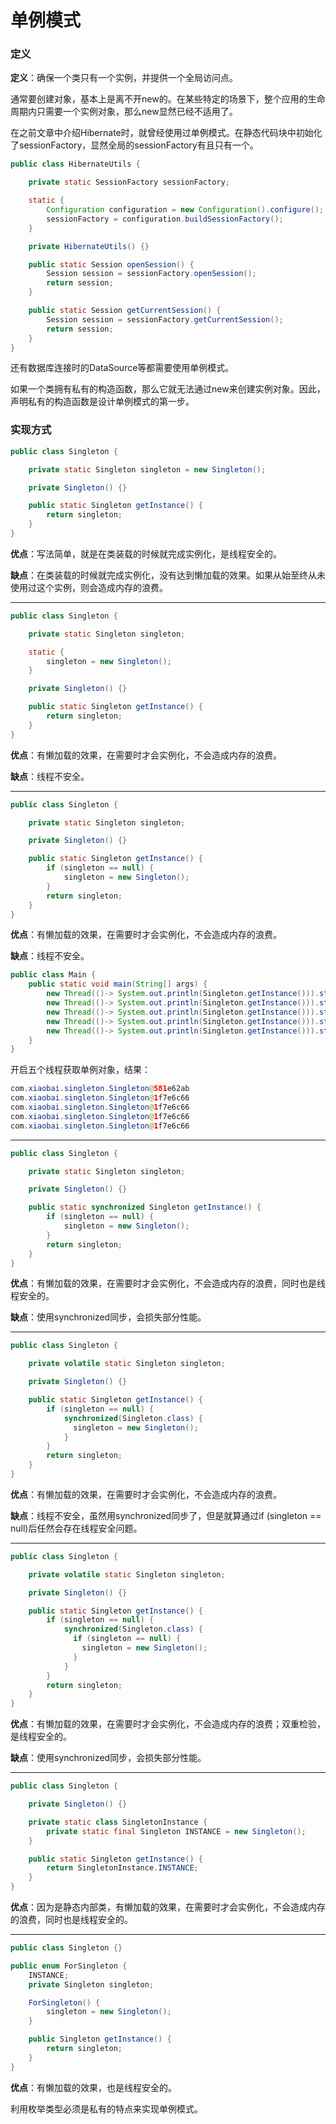 # 单例模式
### 定义
**定义**：确保一个类只有一个实例，并提供一个全局访问点。

通常要创建对象，基本上是离不开new的。在某些特定的场景下，整个应用的生命周期内只需要一个实例对象，那么new显然已经不适用了。

在之前文章中介绍Hibernate时，就曾经使用过单例模式。在静态代码块中初始化了sessionFactory，显然全局的sessionFactory有且只有一个。

```java
public class HibernateUtils {

    private static SessionFactory sessionFactory;

    static {
        Configuration configuration = new Configuration().configure();
        sessionFactory = configuration.buildSessionFactory();
    }

    private HibernateUtils() {}

    public static Session openSession() {
        Session session = sessionFactory.openSession();
        return session;
    }

    public static Session getCurrentSession() {
        Session session = sessionFactory.getCurrentSession();
        return session;
    }
}
```

还有数据库连接时的DataSource等都需要使用单例模式。

如果一个类拥有私有的构造函数，那么它就无法通过new来创建实例对象。因此，声明私有的构造函数是设计单例模式的第一步。

### 实现方式

```java
public class Singleton {

    private static Singleton singleton = new Singleton();

    private Singleton() {}

    public static Singleton getInstance() {
        return singleton;
    }
}
```

**优点**：写法简单，就是在类装载的时候就完成实例化，是线程安全的。

**缺点**：在类装载的时候就完成实例化，没有达到懒加载的效果。如果从始至终从未使用过这个实例，则会造成内存的浪费。

***

```java
public class Singleton {

    private static Singleton singleton;

    static {
        singleton = new Singleton();
    }

    private Singleton() {}

    public static Singleton getInstance() {
        return singleton;
    }
}
```

**优点**：有懒加载的效果，在需要时才会实例化，不会造成内存的浪费。

**缺点**：线程不安全。

***

```java
public class Singleton {

    private static Singleton singleton;

    private Singleton() {}

    public static Singleton getInstance() {
        if (singleton == null) {
            singleton = new Singleton();
        }
        return singleton;
    }
}
```

**优点**：有懒加载的效果，在需要时才会实例化，不会造成内存的浪费。

**缺点**：线程不安全。

```java
public class Main {
    public static void main(String[] args) {
        new Thread(()-> System.out.println(Singleton.getInstance())).start();
        new Thread(()-> System.out.println(Singleton.getInstance())).start();
        new Thread(()-> System.out.println(Singleton.getInstance())).start();
        new Thread(()-> System.out.println(Singleton.getInstance())).start();
        new Thread(()-> System.out.println(Singleton.getInstance())).start();
    }
}
```

开启五个线程获取单例对象，结果：

```java
com.xiaobai.singleton.Singleton@581e62ab
com.xiaobai.singleton.Singleton@1f7e6c66
com.xiaobai.singleton.Singleton@1f7e6c66
com.xiaobai.singleton.Singleton@1f7e6c66
com.xiaobai.singleton.Singleton@1f7e6c66
```

***

```java
public class Singleton {

    private static Singleton singleton;

    private Singleton() {}

    public static synchronized Singleton getInstance() {
        if (singleton == null) {
            singleton = new Singleton();
        }
        return singleton;
    }
}
```

**优点**：有懒加载的效果，在需要时才会实例化，不会造成内存的浪费，同时也是线程安全的。

**缺点**：使用synchronized同步，会损失部分性能。

***

```java
public class Singleton {

    private volatile static Singleton singleton;

    private Singleton() {}

    public static Singleton getInstance() {
        if (singleton == null) {
            synchronized(Singleton.class) {
              singleton = new Singleton();
            }
        }
        return singleton;
    }
}
```

**优点**：有懒加载的效果，在需要时才会实例化，不会造成内存的浪费。

**缺点**：线程不安全，虽然用synchronized同步了，但是就算通过if (singleton == null)后任然会存在线程安全问题。

***

```java
public class Singleton {

    private volatile static Singleton singleton;

    private Singleton() {}

    public static Singleton getInstance() {
        if (singleton == null) {
            synchronized(Singleton.class) {
              if (singleton == null) {
                singleton = new Singleton();
              }
            }
        }
        return singleton;
    }
}
```

**优点**：有懒加载的效果，在需要时才会实例化，不会造成内存的浪费；双重检验，是线程安全的。

**缺点**：使用synchronized同步，会损失部分性能。

***

```java
public class Singleton {

    private Singleton() {}

    private static class SingletonInstance {
        private static final Singleton INSTANCE = new Singleton();
    }

    public static Singleton getInstance() {
        return SingletonInstance.INSTANCE;
    }
}
```

**优点**：因为是静态内部类，有懒加载的效果，在需要时才会实例化，不会造成内存的浪费，同时也是线程安全的。

***

```java
public class Singleton {}

public enum ForSingleton {
    INSTANCE;
    private Singleton singleton;

    ForSingleton() {
        singleton = new Singleton();
    }

    public Singleton getInstance() {
        return singleton;
    }
}
```

**优点**：有懒加载的效果，也是线程安全的。

利用枚举类型必须是私有的特点来实现单例模式。
